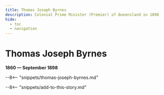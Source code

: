 ```yaml
---
title: Thomas Joseph Byrnes
description: Colonial Prime Minister (Premier) of Queensland in 1898
hide:
  - toc
  - navigation 
---
```


# Thomas Joseph Byrnes

**1860 — September 1898**

--8<-- "snippets/thomas-joseph-byrnes.md"

--8<-- "snippets/add-to-this-story.md"